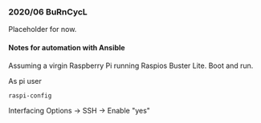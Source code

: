### 2020/06 BuRnCycL

Placeholder for now.

#### Notes for automation with Ansible

Assuming a virgin Raspberry Pi running Raspios Buster Lite. Boot and run.

As pi user
```
raspi-config
```
Interfacing Options -> SSH -> Enable "yes"

